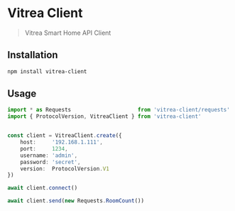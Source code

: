 # Vitrea Client

> Vitrea Smart Home API Client

## Installation

```bash
npm install vitrea-client
```

## Usage

```ts
import * as Requests                     from 'vitrea-client/requests'
import { ProtocolVersion, VitreaClient } from 'vitrea-client'


const client = VitreaClient.create({
    host:     '192.168.1.111',
    port:     1234,
    username: 'admin',
    password: 'secret',
    version:  ProtocolVersion.V1
})

await client.connect()

await client.send(new Requests.RoomCount())
```
